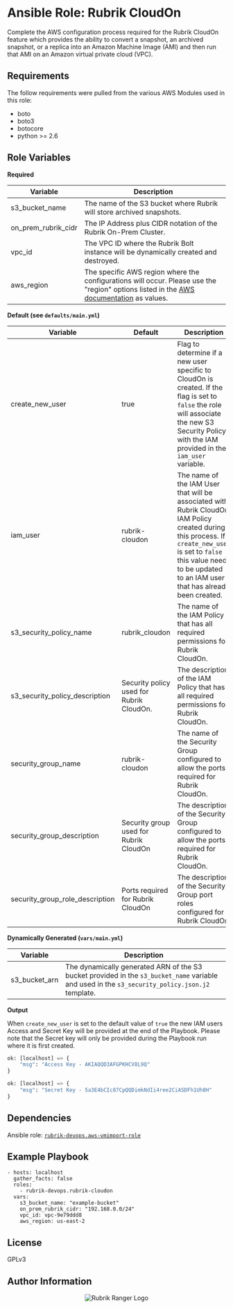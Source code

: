 Ansible Role: Rubrik CloudOn
=========

Complete the AWS configuration process required for the Rubrik CloudOn feature which provides the ability to convert a snapshot, an archived snapshot, or a replica into an Amazon Machine Image (AMI) and then run that AMI on an Amazon virtual private cloud  (VPC).

Requirements
------------

The follow requirements were pulled from the various AWS Modules used in this role:

* boto
* boto3
* botocore
* python >= 2.6

Role Variables
--------------

**Required**

| Variable  |  Description |
|---|---|
| s3_bucket_name  | The name of the S3 bucket where Rubrik will store archived snapshots.  |
| on_prem_rubrik_cidr  | The IP Address plus CIDR notation of the Rubrik On-Prem Cluster. |
| vpc_id  | The VPC ID where the Rubrik Bolt instance will be dynamically created and destroyed.  |
| aws_region | The specific AWS region where the configurations will occur. Please use the "region" options listed in the [AWS documentation](https://docs.aws.amazon.com/AmazonRDS/latest/UserGuide/Concepts.RegionsAndAvailabilityZones.html) as values. |

**Default (see `defaults/main.yml`)**

| Variable  |  Default | Description  |
|---|---|---|
| create_new_user  | true  | Flag to determine if a new user specific to CloudOn is created. If the flag is set to `false` the role will associate the new S3 Security Policy with the IAM provided in the `iam_user` variable. |
| iam_user  | rubrik-cloudon  | The name of the IAM User that will be associated with Rubrik CloudOn IAM Policy created during this process. If `create_new_user` is set to `false` this value needs to be updated to an IAM user that has already been created.|
| s3_security_policy_name  | rubrik_cloudon  | The name of the IAM Policy that has all required permissions for Rubrik CloudOn.|
| s3_security_policy_description  | Security policy used for Rubrik CloudOn.  | The description of the IAM Policy that has all required permissions for Rubrik CloudOn.|
| security_group_name  | rubrik-cloudon  | The name of the Security Group configured to allow the ports required for Rubrik CloudOn. |
| security_group_description  | Security group used for Rubrik CloudOn  | The description of the Security Group configured to allow the ports required for Rubrik CloudOn.|
| security_group_role_description  | Ports required for Rubrik CloudOn  | The description of the Security Group port roles configured for Rubrik CloudOn |

**Dynamically Generated (`vars/main.yml`)**

| Variable  |  Description |
|---|---|
| s3_bucket_arn  | The dynamically generated ARN of the S3 bucket provided in the `s3_bucket_name` variable and used in the `s3_security_policy.json.j2` template.  |

**Output**

When `create_new_user` is set to the default value of `true` the new IAM users Access and Secret Key will be provided at the end of the Playbook. Please note that the Secret key will only be provided during the Playbook run where it is first created.


```python
ok: [localhost] => {
    "msg": "Access Key - AKIAQQD3AFGPKHCV8L9Q"
}
```

```python
ok: [localhost] => {
    "msg": "Secret Key - 5a3E4bCIc87CpQQDimkNdIi4ree2CiASDFh1Uh8H"
}
```

Dependencies
------------

Ansible role: [`rubrik-devops.aws-vmimport-role`](https://galaxy.ansible.com/rubrik-devops/aws-vmimport-role/)

Example Playbook
----------------

    - hosts: localhost
      gather_facts: false
      roles:
        - rubrik-devops.rubrik-cloudon
      vars:
        s3_bucket_name: "example-bucket"
        on_prem_rubrik_cidr: "192.168.0.0/24"
        vpc_id: vpc-9e79ddd8
        aws_region: us-east-2

License
-------

GPLv3

Author Information
------------------

<p></p>
<p align="center">
  <img src="https://user-images.githubusercontent.com/8610203/37415009-6f9cf416-2778-11e8-8b56-052a8e41c3c8.png" alt="Rubrik Ranger Logo"/>
</p>
